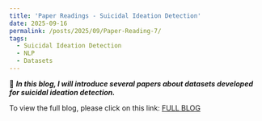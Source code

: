 ```yaml
---
title: 'Paper Readings - Suicidal Ideation Detection'
date: 2025-09-16
permalink: /posts/2025/09/Paper-Reading-7/
tags:
  - Suicidal Ideation Detection
  - NLP
  - Datasets
---
```

🌸 ***In this blog, I will introduce several papers about datasets developed for suicidal ideation detection.***

To view the full blog, please click on this link: [FULL BLOG](https://ximei-sommer.github.io/Ximei-Sommer//files/Paper%20Readings%20-%20Datasets%20for%20Suicidal%20Ideation%20De%202691d4b80d39805ea477cbcaf3fa65b2.html)
